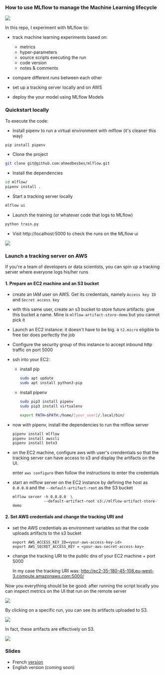 ### How to use MLflow to manage the Machine Learning lifecycle

![](./images/mlflow.png)

In this repo, I experiment with MLflow to:

- track machine learning experiments based on:

  - metrics
  - hyper-parameters
  - source scripts executing the run
  - code version
  - notes & comments

- compare different runs between each other
- set up a tracking server locally and on AWS
- deploy the your model using MLflow Models

### Quickstart locally

To execute the code:

- Install pipenv to run a virtual environment with mlflow (it's cleaner this way)

```bash
pip install pipenv
```

- Clone the project

```bash
git clone git@github.com:ahmedbesbes/mlflow.git
```

- Install the dependencies

```bash
cd mlflow/
pipenv install .
```

- Start a tracking server locally

```bash
mlflow ui
```

- Launch the training (or whatever code that logs to MLflow)

```bash
python train.py
```

- Visit http://localhost:5000 to check the runs on the MLflow ui

![](./images/runs.png)

### Launch a tracking server on AWS

If you're a team of developers or data scientists, you can spin up a tracking server where everyone logs his/her runs

#### 1. Prepare an EC2 machine and an S3 bucket

- create an IAM user on AWS. Get its credentials, namely `Access key ID` and `Secret access key`

- with this same user, create an s3 bucket to store future artifacts: give this bucket a name.
  Mine is `mlflow-artifact-store-demo` but you cannot pick it

- Launch an EC2 instance: it doesn't have to be big. a `t2.micro` eligible to free tier does perfectly the job

- Configure the security group of this instance to accept inbound http traffic on port 5000

- ssh into your EC2:

  - install pip
    ```bash
    sudo apt update
    sudo apt install python3-pip
    ```
  - install pipenv

    ```bash
    sudo pip3 install pipenv
    sudo pip3 install virtualenv

    export PATH=$PATH:/home/[your_user]/.local/bin/
    ```

- now with pipenv, install the dependencies to run the mlflow server

  ```bash
  pipenv install mlflow
  pipenv install awscli
  pipenv install boto3
  ```

- on the EC2 machine, configure aws with user's crendentials so that the tracking server can have access to s3 and display the artifacts on the UI.

  enter `aws configure` then follow the instructions to enter the credentials

- start an mlflow server on the EC2 instance by defining the host as `0.0.0.0` and the `--default-artifact-root` as the S3 bucket

  ```shell
  mlflow server -h 0.0.0.0  \
                --default-artifact-root s3://mlflow-artifact-store-demo
  ```

#### 2. Set AWS credentials and change the tracking URI and

- set the AWS credentials as environment variables so that the code uploads artifacts to the s3 bucket

  ```shell
  export AWS_ACCESS_KEY_ID=<your-aws-access-key-id>
  export AWS_SECRET_ACCESS_KEY = <your-aws-secret-access-key>
  ```

- change the tracking URI to the public dns of your EC2 machine + port 5000

  In my case the tracking URI was: http://ec2-35-180-45-108.eu-west-3.compute.amazonaws.com:5000/

Now you everything should be be good: after running the script locally you can inspect metrics on the UI that run on the remote server

![](./images/runs-remote.png)

By clicking on a specific run, you can see its artifacts uploaded to S3.

![](./images/artifacts-s3.png)

In fact, these artifacts are effectively on S3.

![](./images/s3-console.png)

### Slides

- French [version](https://docs.google.com/presentation/d/1wAZnpVB9tINqZVrMP0Am3BwBgZrFRosgyIzhZ9p9In4/edit?usp=sharing)
- English version (coming soon)
